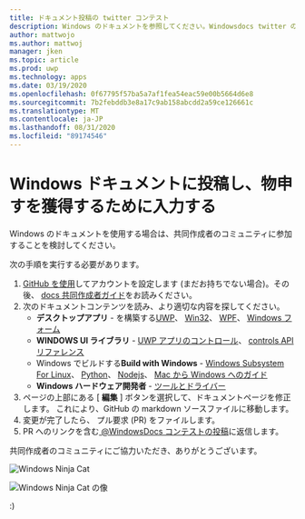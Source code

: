 ```yaml
---
title: ドキュメント投稿の twitter コンテスト
description: Windows のドキュメントを参照してください。Windowsdocs twitter のコンテストに返信し、物申す raffle に追加します。
author: mattwojo
ms.author: mattwoj
manager: jken
ms.topic: article
ms.prod: uwp
ms.technology: apps
ms.date: 03/19/2020
ms.openlocfilehash: 0f67795f57ba5a7af1fea54eac59e00b5664d6e8
ms.sourcegitcommit: 7b2febddb3e8a17c9ab158abcdd2a59ce126661c
ms.translationtype: MT
ms.contentlocale: ja-JP
ms.lasthandoff: 08/31/2020
ms.locfileid: "89174546"
---
```

# <a name="contribute-to-windows-docs-and-be-entered-to-win-some-swag"></a>Windows ドキュメントに投稿し、物申すを獲得するために入力する

Windows のドキュメントを使用する場合は、共同作成者のコミュニティに参加することを検討してください。

次の手順を実行する必要があります。

1. [GitHub を使用](https://github.com/join)してアカウントを設定します (まだお持ちでない場合)。その後、 [docs 共同作成者ガイド](/contribute/)をお読みください。
2. 次のドキュメントコンテンツを読み、より適切な内容を探してください。
    - **デスクトップアプリ**  -  を構築する[UWP](/windows/uwp/)、 [Win32](/windows/win32/)、 [WPF](/dotnet/framework/wpf/)、 [Windows フォーム](/dotnet/framework/winforms/)
    - **WINDOWS UI ライブラリ**  - [UWP アプリのコントロール](/windows/uwp/design/controls-and-patterns/)、 [controls API リファレンス](/uwp/api/microsoft.ui.xaml.controls?view=winui-2.3)
    - Windows でビルドする**Build with Windows**  - [Windows Subsystem For Linux](/windows/wsl/about)、 [Python](./python/index.yml)、 [Nodejs](./nodejs/index.yml)、 [Mac から Windows へのガイド](./dev-environment/mac-to-windows.md)
    - **Windows ハードウェア開発者**  - [ツールとドライバー](/windows-hardware/drivers/)
3. ページの上部にある [ **編集** ] ボタンを選択して、ドキュメントページを修正します。 これにより、GitHub の markdown ソースファイルに移動します。
4. 変更が完了したら、 プル要求 (PR) をファイルします。
5. PR へのリンクを含む[ @WindowsDocs コンテストの投稿](https://twitter.com/WindowsDocs/status/1242088720209268736)に返信します。

共同作成者のコミュニティにご協力いただき、ありがとうございます。

![Windows Ninja Cat](images/ninjacat-emoji.png)

![Windows Ninja Cat の像](images/ninjacat-statue.png)

:)